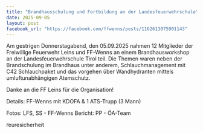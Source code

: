 ```yaml
---
title: "Brandhausschulung und Fortbildung an der Landesfeuerwehrschule"
date: 2025-09-05
layout: post
facebook_url: "https://facebook.com/ffwenns/posts/1162613075901143"
---
```

Am gestrigen Donnerstagabend, den 05.09.2025 nahmen 12 Mitglieder der Freiwillige Feuerwehr Leins und FF-Wenns an einem Brandhausworkshop an der Landesfeuerwehrschule Tirol teil.  Die Themen waren neben der Brandschulung im Brandhaus unter anderem, Schlauchmanagement mit C42 Schlauchpaket und das vorgehen über Wandhydranten mittels umluftunabhängigen Atemschutz. 

Danke an die FF Leins für die Organisation! 

Details:
 FF-Wenns mit KDOFA & 1 ATS-Trupp (3 Mann)

 Fotos: LFS, SS - FF-Wenns
 Bericht: PP - ÖA-Team

̈reuresicherheit
